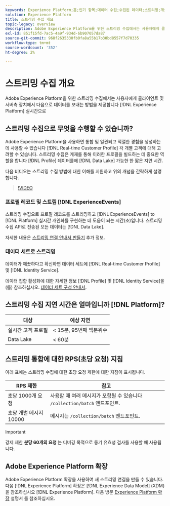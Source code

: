 ```yaml
---
keywords: Experience Platform;홈;인기 항목;데이터 수집;수집된 데이터;스트리밍;개요;스트리밍 수집;지연;스트리밍 지연
solution: Experience Platform
title: 스트리밍 수집 개요
topic-legacy: overview
description: Adobe Experience Platform을 위한 스트리밍 수집에서는 사용자에게 클라이언트 및 서버측 장치에서 실시간으로 Experience Platform으로 데이터를 전송하는 방법을 제공합니다.
exl-id: 851f15fd-7ac5-4a9f-934d-6b907057da87
source-git-commit: 968f2635330fb0fa8a55b17b30bd8557f7d70335
workflow-type: tm+mt
source-wordcount: '352'
ht-degree: 2%

---
```


# 스트리밍 수집 개요

Adobe Experience Platform을 위한 스트리밍 수집에서는 사용자에게 클라이언트 및 서버측 장치에서 다음으로 데이터를 보내는 방법을 제공합니다 [!DNL Experience Platform] 실시간으로

## 스트리밍 수집으로 무엇을 수행할 수 있습니까?

Adobe Experience Platform을 사용하면 통합 및 일관되고 적절한 경험을 생성하는 데 사용할 수 있습니다 [!DNL Real-time Customer Profile] 각 개별 고객에 대해 고려할 수 있습니다. 스트리밍 수집은 게재를 통해 이러한 프로필을 빌드하는 데 중요한 역할을 합니다 [!DNL Profile] 데이터를에 [!DNL Data Lake] 가능한 한 짧은 지연 시간.

다음 비디오는 스트리밍 수집 방법에 대한 이해를 지원하고 위의 개념을 간략하게 설명합니다.

>[!VIDEO](https://video.tv.adobe.com/v/28425?quality=12&learn=on)

### 프로필 레코드 및 스트림 [!DNL ExperienceEvents]

스트리밍 수집으로 프로필 레코드를 스트리밍하고 [!DNL ExperienceEvents] to [!DNL Platform] 실시간 개인화를 구현하는 데 도움이 되는 시간(초)입니다. 스트리밍 수집 API로 전송된 모든 데이터는 [!DNL Data Lake].

자세한 내용은 [스트리밍 연결 안내서 만들기](../tutorials/create-streaming-connection.md) 추가 정보.

### 데이터 세트로 스트리밍

데이터가 깨끗하다고 확신하면 데이터 세트에 [!DNL Real-time Customer Profile] 및 [!DNL Identity Service].

데이터 집합 활성화에 대한 자세한 정보 [!DNL Profile] 및 [!DNL Identity Service]을(를) 참조하십시오. [데이터 세트 구성 안내서](../../profile/tutorials/dataset-configuration.md).

## 스트리밍 수집 지연 시간은 얼마입니까 [!DNL Platform]?

| 대상 | 예상 지연 |
| --------- | ---------------- |
| 실시간 고객 프로필 | &lt; 15분, 95번째 백분위수 |
| Data Lake | &lt; 60분 |

## 스트리밍 통합에 대한 RPS(초당 요청) 지침

아래 표에는 스트리밍 수집에 대한 초당 요청 제한에 대한 지침이 표시됩니다.

| RPS 제한 | 참고 |
| --- | --- |
| 초당 1000개 요청 | 사용할 때 여러 메시지가 포함될 수 있습니다 `/collection/batch` 엔드포인트. |
| 초당 개별 메시지 10000 | 메시지는 `/collection/batch` 엔드포인트. |

>[!IMPORTANT]
>
>강제 제한 **분당 60개의 요청** 는 디버깅 목적으로 동기 유효성 검사를 사용할 때 사용됩니다.

## Adobe Experience Platform 확장

Adobe Experience Platform 확장을 사용하여 새 스트리밍 연결을 만들 수 있습니다. 다음 [!DNL Experience Platform] 확장은 [!DNL Experience Data Model] (XDM) 을 참조하십시오 [!DNL Experience Platform]. 다음 방문 [Experience Platform 확장](../../tags/extensions/web/sdk/overview.md) 설명서 를 참조하십시오.
